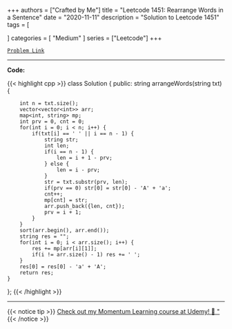 
+++
authors = ["Crafted by Me"]
title = "Leetcode 1451: Rearrange Words in a Sentence"
date = "2020-11-11"
description = "Solution to Leetcode 1451"
tags = [
    
]
categories = [
    "Medium"
]
series = ["Leetcode"]
+++



[`Problem Link`](https://leetcode.com/problems/rearrange-words-in-a-sentence/description/)

---

**Code:**

{{< highlight cpp >}}
class Solution {
public:
    string arrangeWords(string txt) {
        
        int n = txt.size();
        vector<vector<int>> arr;
        map<int, string> mp;
        int prv = 0, cnt = 0;
        for(int i = 0; i < n; i++) {
            if(txt[i] == ' ' || i == n - 1) {
                string str;
                int len;
                if(i == n - 1) {
                    len = i + 1 - prv;
                } else {
                    len = i - prv;
                }
                str = txt.substr(prv, len);
                if(prv == 0) str[0] = str[0] - 'A' + 'a';
                cnt++;
                mp[cnt] = str;
                arr.push_back({len, cnt});
                prv = i + 1;
            }
        }
        sort(arr.begin(), arr.end());
        string res = "";
        for(int i = 0; i < arr.size(); i++) {
            res += mp[arr[i][1]];
            if(i != arr.size() - 1) res += ' ';
        }
        res[0] = res[0] - 'a' + 'A';
        return res;
    }
};
{{< /highlight >}}


---


{{< notice tip >}}
[Check out my Momentum Learning course at Udemy! 🚀 "](https://www.udemy.com/course/blind-75-the-data-structures-and-algorithms-essentials/)
{{< /notice >}}

